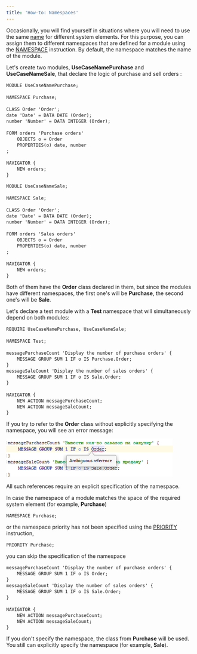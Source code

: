 ```yaml
---
title: 'How-to: Namespaces'
---
```


Occasionally, you will find yourself in situations where you will need to use the same [name](Naming.md) for different system elements. For this purpose, you can assign them to different namespaces that are defined for a module using the [NAMESPACE](Module_header.md) instruction. By default, the namespace matches the name of the module.

Let's create two modules, **UseCaseNamePurchase** and **UseCaseNameSale**, that declare the logic of purchase and sell orders :

```lsf
MODULE UseCaseNamePurchase;

NAMESPACE Purchase;

CLASS Order 'Order';
date 'Date' = DATA DATE (Order);
number 'Number' = DATA INTEGER (Order);

FORM orders 'Purchase orders'
    OBJECTS o = Order
    PROPERTIES(o) date, number
;

NAVIGATOR {
    NEW orders;
}
```

```lsf
MODULE UseCaseNameSale;

NAMESPACE Sale;

CLASS Order 'Order';
date 'Date' = DATA DATE (Order);
number 'Number' = DATA INTEGER (Order);

FORM orders 'Sales orders'
    OBJECTS o = Order
    PROPERTIES(o) date, number
;

NAVIGATOR {
    NEW orders;
}
```

Both of them have the **Order** class declared in them, but since the modules have different namespaces, the first one's will be **Purchase**, the second one's will be **Sale**.

Let's declare a test module with a **Test** namespace that will simultaneously depend on both modules:

```lsf
REQUIRE UseCaseNamePurchase, UseCaseNameSale;

NAMESPACE Test;

messagePurchaseCount 'Display the number of purchase orders' {
    MESSAGE GROUP SUM 1 IF o IS Purchase.Order;
}
messageSaleCount 'Display the number of sales orders' {
    MESSAGE GROUP SUM 1 IF o IS Sale.Order;
}

NAVIGATOR {
    NEW ACTION messagePurchaseCount;
    NEW ACTION messageSaleCount;
}
```

If you try to refer to the **Order** class without explicitly specifying the namespace, you will see an error message:

![](attachments/60555394/60555398.png)

All such references require an explicit specification of the namespace.

In case the namespace of a module matches the space of the required system element (for example, **Purchase**)

```lsf
NAMESPACE Purchase;
```

or the namespace priority has not been specified using the [PRIORITY](Module_header.md) instruction,

```lsf
PRIORITY Purchase;
```

you can skip the specification of the namespace

```lsf
messagePurchaseCount 'Display the number of purchase orders' {
    MESSAGE GROUP SUM 1 IF o IS Order;
}
messageSaleCount 'Display the number of sales orders' {
    MESSAGE GROUP SUM 1 IF o IS Sale.Order;
}

NAVIGATOR {
    NEW ACTION messagePurchaseCount;
    NEW ACTION messageSaleCount;
}
```

If you don't specify the namespace, the class from **Purchase** will be used. You still can explicitly specify the namespace (for example, **Sale**).

